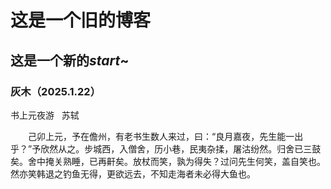 # 这是一个旧的博客
## 这是一个新的*start*~
### 灰木（2025.1.22）
书上元夜游 
 苏轼

　　己卯上元，予在儋州，有老书生数人来过，曰：“良月嘉夜，先生能一出乎？”予欣然从之。步城西，入僧舍，历小巷，民夷杂揉，屠沽纷然。归舍已三鼓矣。舍中掩关熟睡，已再鼾矣。放杖而笑，孰为得失？过问先生何笑，盖自笑也。然亦笑韩退之钓鱼无得，更欲远去，不知走海者未必得大鱼也。
